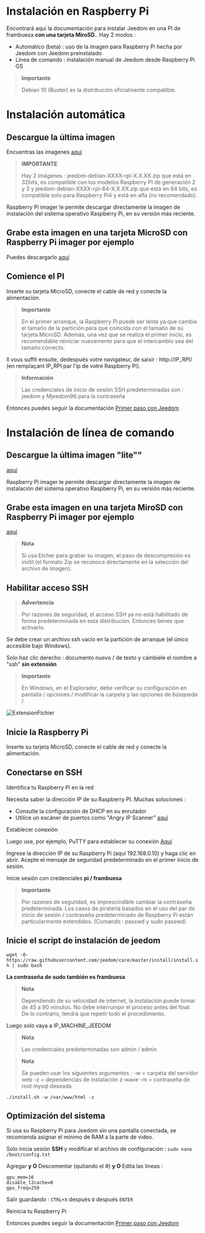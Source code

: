 # Instalación en Raspberry Pi

Encontrará aquí la documentación para instalar Jeedom en una PI de frambuesa **con una tarjeta MiroSD.**. Hay 2 modos :

- Automático (beta) : uso de la imagen para Raspberry Pi hecha por Jeedom con Jeedom preinstalado
- Línea de comando : instalación manual de Jeedom desde Raspberry Pi OS

> **Importante**
>
> Debian 10 (Buster) es la distribución oficialmente compatible.

# Instalación automática

## Descargue la última imagen

Encuentras las imagenes [aquí](https://images.jeedom.com/rpi/)

> **IMPORTANTE**
>
>Hay 2 imágenes : jeedom-debian-XXXX-rpi-X.X.XX.zip que está en 32bits, es compatible con los modelos Raspberry PI de generación 2 y 3 y jeedom-debian-XXXX-rpi-64-X.X.XX.zip que está en 64 bits, es compatible solo para Raspberry Pi4 y está en alfa (no recomendado).

Raspberry Pi imager le permite descargar directamente la imagen de instalación del sistema operativo Raspberry Pi, en su versión más reciente.

## Grabe esta imagen en una tarjeta MicroSD con Raspberry Pi imager por ejemplo

Puedes descargarlo [aquí](https://www.raspberrypi.org/downloads/)

## Comience el PI

Inserte su tarjeta MicroSD, conecte el cable de red y conecte la alimentación.

> **Importante**
>
> En el primer arranque, la Raspberry Pi puede ser lenta ya que cambia el tamaño de la partición para que coincida con el tamaño de su tarjeta MicroSD. Además, una vez que se realiza el primer inicio, es recomendable reiniciar nuevamente para que el intercambio sea del tamaño correcto.

Il vous suffit ensuite, dedespués votre navigateur, de saisir : http://IP_RPI/ (en remplaçant IP_RPI par l'ip de votre Raspberry Pi).

> **Información**
>
> Las credenciales de inicio de sesión SSH predeterminadas son : jeedom y Mjeedom96 para la contraseña 

Entonces puedes seguir la documentación [Primer paso con Jeedom](https://doc.jeedom.com/es_ES/premiers-pas/index)

# Instalación de línea de comando

## Descargue la última imagen "lite""

[aquí](https://downloads.raspberrypi.org/raspbian_lite_latest)

Raspberry Pi imager le permite descargar directamente la imagen de instalación del sistema operativo Raspberry Pi, en su versión más reciente.

## Grabe esta imagen en una tarjeta MiroSD con Raspberry Pi imager por ejemplo

[aquí](https://www.raspberrypi.org/downloads/)

> **Nota**
>
> Si usa Etcher para grabar su imagen, el paso de descompresión es inútil (el formato Zip se reconoce directamente en la selección del archivo de imagen).

## Habilitar acceso SSH

> **Advertencia**
>
> Por razones de seguridad, el acceso SSH ya no está habilitado de forma predeterminada en esta distribución. Entonces tienes que activarlo.

Se debe crear un archivo ssh vacío en la partición de arranque (el único accesible bajo Windows).

Solo haz clic derecho : documento nuevo / de texto y cámbiele el nombre a "ssh" **sin extensión**

> **Importante**
>
> En Windows, en el Explorador, debe verificar su configuración en pantalla / opciones / modificar la carpeta y las opciones de búsqueda /

![ExtensionFichier](images/ExtensionFichier.PNG)

## Inicie la Raspberry Pi

Inserte su tarjeta MicroSD, conecte el cable de red y conecte la alimentación.

## Conectarse en SSH

Identifica tu Raspberry Pi en la red

Necesita saber la dirección IP de su Raspberry PI. Muchas soluciones :

-   Consulte la configuración de DHCP en su enrutador
-   Utilice un escáner de puertos como "Angry IP Scanner" [aquí](http://angryip.org/download/#windows)

Establecer conexión

Luego use, por ejemplo, PuTTY para establecer su conexión [Aquí](http://www.putty.org/)

Ingrese la dirección IP de su Raspberry Pi (aquí 192.168.0.10) y haga clic en abrir. Acepte el mensaje de seguridad predeterminado en el primer inicio de sesión.

Inicie sesión con credenciales **pi / frambuesa**

> **Importante**
>
> Por razones de seguridad, es imprescindible cambiar la contraseña predeterminada. Los casos de piratería basados en el uso del par de inicio de sesión / contraseña predeterminado de Raspberry Pi están particularmente extendidos. (Comando : passwd y sudo passwd)

## Inicie el script de instalación de jeedom

``wget -O- https://raw.githubusercontent.com/jeedom/core/master/install/install.sh | sudo bash``

**La contraseña de sudo también es frambuesa**

> **Nota**
>
> Dependiendo de su velocidad de internet, la instalación puede tomar de 45 a 90 minutos. No debe interrumpir el proceso antes del final. De lo contrario, tendrá que repetir todo el procedimiento.

Luego solo vaya a IP\_MACHINE\_JEEDOM

> **Nota**
>
> Las credenciales predeterminadas son admin / admin

> **Nota**
>
> Se pueden usar los siguientes argumentos : -w = carpeta del servidor web -z = dependencias de instalación z-wave -m = contraseña de root mysql deseada

````
./install.sh -w /var/www/html -z
````

## Optimización del sistema

Si usa su Raspberry Pi para Jeedom sin una pantalla conectada, se recomienda asignar el mínimo de RAM a la parte de video.

Solo inicia sesión **SSH** y modificar el archivo de configuración : ``sudo nano /boot/config.txt``

Agregar **y O** Descomentar (quitando el #) **y O** Edita las lineas :

````
gpu_mem=16
disable_l2cache=0
gpu_freq=250
````

Salir guardando : ``CTRL+X`` después ``O`` después ``ENTER``

Reinicia tu Raspberry Pi

Entonces puedes seguir la documentación [Primer paso con Jeedom](https://doc.jeedom.com/es_ES/premiers-pas/index)
